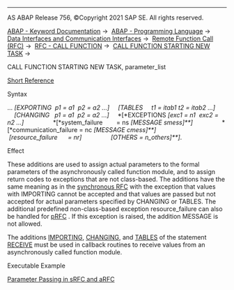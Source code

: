   

* * *

AS ABAP Release 756, ©Copyright 2021 SAP SE. All rights reserved.

[ABAP - Keyword Documentation](javascript:call_link\('abenabap.htm'\)) →  [ABAP - Programming Language](javascript:call_link\('abenabap_reference.htm'\)) →  [Data Interfaces and Communication Interfaces](javascript:call_link\('abenabap_data_communication.htm'\)) →  [Remote Function Call (RFC)](javascript:call_link\('abenrfc.htm'\)) →  [RFC - CALL FUNCTION](javascript:call_link\('abapcall_function_destination-.htm'\)) →  [CALL FUNCTION STARTING NEW TASK](javascript:call_link\('abapcall_function_starting.htm'\)) → 

CALL FUNCTION STARTING NEW TASK, parameter\_list

[Short Reference](javascript:call_link\('abapcall_function_shortref.htm'\))

Syntax

... *\[*EXPORTING  p1 = a1  p2 = a2 ...*\]*
    *\[*TABLES     t1 = itab1 t2 = itab2 ...*\]*
    *\[*CHANGING   p1 = a1  p2 = a2 ...*\]*
    *\[*EXCEPTIONS *\[*exc1 = n1  exc2 = n2 ...*\]*
                *\[*system\_failure        = ns *\[*MESSAGE smess*\]**\]*
                *\[*communication\_failure = nc *\[*MESSAGE cmess*\]**\]*
                *\[*resource\_failure      = nr*\]*
                *\[*OTHERS = n\_others*\]**\]*.

Effect

These additions are used to assign actual parameters to the formal parameters of the asynchronously called function module, and to assign return codes to exceptions that are not class-based. The additions have the same meaning as in the [synchronous RFC](javascript:call_link\('abapcall_function_destination_para.htm'\)) with the exception that values with IMPORTING cannot be accepted and that values are passed but not accepted for actual parameters specified by CHANGING or TABLES. The additional predefined non-class-based exception resource\_failure can also be handled for [pRFC](javascript:call_link\('abenprfc_glosry.htm'\) "Glossary Entry") . If this exception is raised, the addition MESSAGE is not allowed.

The additions [IMPORTING](javascript:call_link\('abapreceive_para.htm'\)), [CHANGING](javascript:call_link\('abapreceive_para.htm'\)), and [TABLES](javascript:call_link\('abapreceive_para.htm'\)) of the statement [RECEIVE](javascript:call_link\('abapreceive.htm'\)) must be used in callback routines to receive values from an asynchronously called function module.

Executable Example

[Parameter Passing in sRFC and aRFC](javascript:call_link\('abenrfc_parameters_abexa.htm'\))